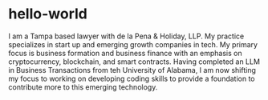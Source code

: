 # hello-world
I am a Tampa based lawyer with de la Pena & Holiday, LLP.  My practice specializes in start up and emerging growth companies in tech.  My primary focus is business formation and business finance with an emphasis on cryptocurrency, blockchain, and smart contracts.  Having completed an LLM in Business Transactions from teh University of Alabama, I am now shifting my focus to working on developing coding skills to provide a foundation to contribute more to this emerging technology.
